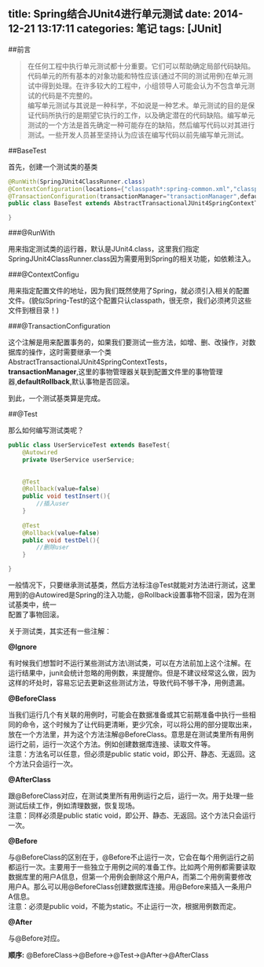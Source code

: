 title: Spring结合JUnit4进行单元测试
date: 2014-12-21 13:17:11
categories: 笔记
tags: [JUnit]
---

##前言  

> 在任何工程中执行单元测试都十分重要。它们可以帮助确定局部代码缺陷。代码单元的所有基本的对象功能和特性应该(通过不同的测试用例)在单元测试中得到处理。在许多较大的工程中，小组领导人可能会认为不包含单元测试的代码是不完整的。  
> 编写单元测试与其说是一种科学，不如说是一种艺术。单元测试的目的是保证代码所执行的是期望它执行的工作，以及确定潜在的代码缺陷。编写单元测试的一个方法是首先确定一种可能存在的缺陷，然后编写代码以对其进行测试。一些开发人员甚至坚持认为应该在编写代码以前先编写单元测试。  

##BaseTest  

首先，创建一个测试类的基类  

```java
@RunWith(SpringJUnit4ClassRunner.class)
@ContextConfiguration(locations={"classpath*:spring-common.xml","classpath*:spring-shiro.xml"})
@TransactionConfiguration(transactionManager="transactionManager",defaultRollback=true)
public class BaseTest extends AbstractTransactionalJUnit4SpringContextTests{

}
```  

###@RunWith

用来指定测试类的运行器，默认是JUnit4.class，这里我们指定SpringJUnit4ClassRunner.class因为需要用到Spring的相关功能，如依赖注入。

###@ContextConfigu  

用来指定配置文件的地址，因为我们既然使用了Spring，就必须引入相关的配置文件。(貌似Spring-Test的这个配置只认classpath，很无奈，我们必须拷贝这些文件到根目录！)

###@TransactionConfiguration  

这个注解是用来配置事务的，如果我们要测试一些方法，如增、删、改操作，对数据库的操作，这时需要继承一个类AbstractTransactionalJUnit4SpringContextTests，  
**transactionManager**,这里的事物管理器关联到配置文件里的事物管理器,**defaultRollback**,默认事物是否回滚。  

到此，一个测试基类算是完成。  
<!--more-->

##@Test

那么如何编写测试类呢？  

```java
public class UserServiceTest extends BaseTest{
    @Autowired
    private UserService userService;
    
   
    @Test
    @Rollback(value=false)
    public void testInsert(){
        //插入user
    }
    
    @Test
    @Rollback(value=false)
    public void testDel(){
        //删除user
    }

}
``` 

一般情况下，只要继承测试基类，然后方法标注@Test就能对方法进行测试，这里用到的@Autowired是Spring的注入功能，@Rollback设置事物不回滚，因为在测试基类中，统一  
配置了事物回滚。  

关于测试类，其实还有一些注解：  

**@Ignore**  

有时候我们想暂时不运行某些测试方法\测试类，可以在方法前加上这个注解。在运行结果中，junit会统计忽略的用例数，来提醒你。但是不建议经常这么做，因为这样的坏处时，容易忘记去更新这些测试方法，导致代码不够干净，用例遗漏。  

**@BeforeClass**  

当我们运行几个有关联的用例时，可能会在数据准备或其它前期准备中执行一些相同的命令，这个时候为了让代码更清晰，更少冗余，可以将公用的部分提取出来，放在一个方法里，并为这个方法注解@BeforeClass。意思是在测试类里所有用例运行之前，运行一次这个方法。例如创建数据库连接、读取文件等。  
注意：方法名可以任意，但必须是public static void，即公开、静态、无返回。这个方法只会运行一次。  

**@AfterClass**  

跟@BeforeClass对应，在测试类里所有用例运行之后，运行一次。用于处理一些测试后续工作，例如清理数据，恢复现场。   
注意：同样必须是public static void，即公开、静态、无返回。这个方法只会运行一次。  

**@Before**  

与@BeforeClass的区别在于，@Before不止运行一次，它会在每个用例运行之前都运行一次。主要用于一些独立于用例之间的准备工作。比如两个用例都需要读取数据库里的用户A信息，但第一个用例会删除这个用户A，而第二个用例需要修改用户A。那么可以用@BeforeClass创建数据库连接。用@Before来插入一条用户A信息。   
注意：必须是public void，不能为static。不止运行一次，根据用例数而定。  

**@After**

与@Before对应。  

**顺序:** @BeforeClass->@Before->@Test->@After->@AfterClass
